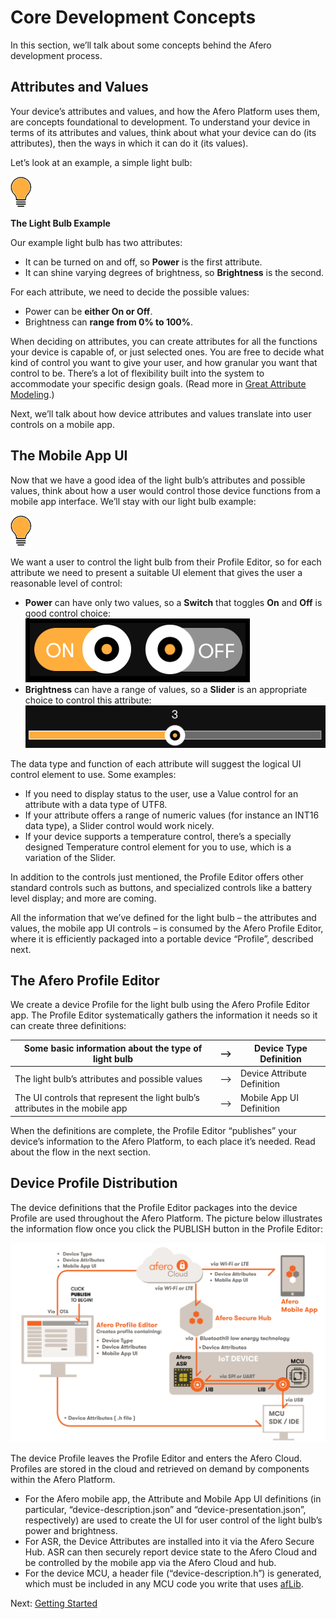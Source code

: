 # Core Development Concepts

In this section, we’ll talk about some concepts behind the Afero development process.

## Attributes and Values

Your device’s attributes and values, and how the Afero Platform uses them, are concepts foundational to development. To understand your device in terms of its attributes and values, think about what your device can do (its attributes), then the ways in which it can do it (its values).

Let’s look at an example, a simple light bulb:

![[Light Bulb Example]](img/Lightbulb.png)

**The Light Bulb Example**

Our example light bulb has two attributes:

- It can be turned on and off, so **Power** is the first attribute.
- It can shine varying degrees of brightness, so **Brightness** is the second.

For each attribute, we need to decide the possible values:

- Power can be **either On or Off**.
- Brightness can **range from 0% to 100%**.

When deciding on attributes, you can create attributes for all the functions your device is capable of, or just selected ones. You are free to decide what kind of control you want to give your user, and how granular you want that control to be. There’s a lot of flexibility built into the system to accommodate your specific design goals. (Read more in [Great Attribute Modeling](../AttrModel).)

Next, we’ll talk about how device attributes and values translate into user controls on a mobile app.

## The Mobile App UI

Now that we have a good idea of the light bulb’s attributes and possible values, think about how a user would control those device functions from a mobile app interface. We’ll stay with our light bulb example:

![[Light Bulb Example]](img/Lightbulb.png)

We want a user to control the light bulb from their Profile Editor, so for each attribute we need to present a suitable UI element that gives the user a reasonable level of control:

- **Power** can have only two values, so a **Switch** that toggles **On** and **Off** is good control choice:
  ![Switch Control](img/Switch.png)
- **Brightness** can have a range of values, so a **Slider** is an appropriate choice to control this attribute:![Slider Control](img/Slider.png)

The data type and function of each attribute will suggest the logical UI control element to use. Some examples:

- If you need to display status to the user, use a Value control for an attribute with a data type of UTF8.
- If your attribute offers a range of numeric values (for instance an INT16 data type), a Slider control would work nicely.
- If your device supports a temperature control, there’s a specially designed Temperature control element for you to use, which is a variation of the Slider.

In addition to the controls just mentioned, the Profile Editor offers other standard controls such as buttons, and specialized controls like a battery level display; and more are coming.

All the information that we’ve defined for the light bulb – the attributes and values, the mobile app UI controls – is consumed by the Afero Profile Editor, where it is efficiently packaged into a portable device “Profile”, described next.

## The Afero Profile Editor

We create a device Profile for the light bulb using the Afero Profile Editor app. The Profile Editor systematically gathers the information it needs so it can create three definitions:

| Some basic information about the type of light bulb          | ⟶    | Device Type Definition      |
| ------------------------------------------------------------ | ---- | --------------------------- |
| The light bulb’s attributes and possible values              | ⟶    | Device Attribute Definition |
| The UI controls that represent the light bulb’s attributes in the mobile app | ⟶    | Mobile App UI Definition    |

When the definitions are complete, the Profile Editor “publishes” your device’s information to the Afero Platform, to each place it’s needed. Read about the flow in the next section.

## Device Profile Distribution

The device definitions that the Profile Editor packages into the device Profile are used throughout the Afero Platform. The picture below illustrates the information flow once you click the PUBLISH button in the Profile Editor:

![Device Profile Distribution](img/APE-ProfileDistr.png)

The device Profile leaves the Profile Editor and enters the Afero Cloud. Profiles are stored in the cloud and retrieved on demand by components within the Afero Platform.

- For the Afero mobile app, the Attribute and Mobile App UI definitions (in particular, “device-description.json” and “device-presentation.json”, respectively) are used to create the UI for user control of the light bulb’s power and brightness.
- For ASR, the Device Attributes are installed into it via the Afero Secure Hub. ASR can then securely report device state to the Afero Cloud and be controlled by the mobile app via the Afero Cloud and hub.
- For the device MCU, a header file (“device-description.h”) is generated, which must be included in any MCU code you write that uses [afLib](../API-afLib).

 Next: [Getting Started](../Tutorials)